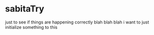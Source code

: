 # sabitaTry
just to see if things are happening correctly
blah blah blah i want to just initialize something to this
